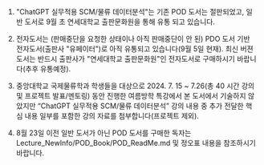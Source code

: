 1) "ChatGPT 실무적용 SCM/물류 데이터분석"는 기존 POD 도서는 절판되었고, 일반 도서로 9월 초 연세대학교 출판문화원을 통해 유통 되고 있습니다.

2) 전자도서는 (판매중단을 요청한 상태이나 아직 판매중단이 안 된) PDO 도서 기반 전자도서(출판사 "유페이터")로 아직 유통되고 있습니다(9월 5일 현재).
   최신 버젼 도서는 반드시 출판사가 "연세대학교 출판문화원"인 전자도서로 구매하시기 바랍니다(추후 유통예정).

3) 중앙대학교 국제물류학과 학생들을 대상으로 2024. 7. 15 ~ 7.26(총 40 시간 강의 및 프로젝트 발표/멘토링) 동안 진행한 여름방학 특강에서
   본 도서에서 기술하지 않았지만 “ChatGPT 실무적용 SCM/물류 데이터분석” 강의 내용 중
   추가 전달한 핵심 내용 일부를 포함한 강의 자료를 첨부합니다(프로젝트 제외).

4) 8월 23일 이전 일반 도서가 아닌 POD 도서를 구매한 독자는 Lecture_NewInfo/POD_Book/POD_ReadMe.md 및 정오표 내용을 참조하시기 바랍니다. 
